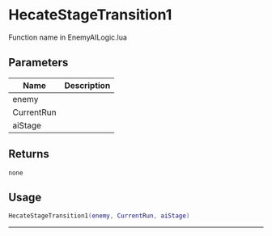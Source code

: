 # HecateStageTransition1

Function name in EnemyAILogic.lua

## Parameters

| Name       | Description |
| ---------- | ----------- |
| enemy      |             |
| CurrentRun |             |
| aiStage    |             |

## Returns

`none`

## Usage

```lua
HecateStageTransition1(enemy, CurrentRun, aiStage)
```

---
